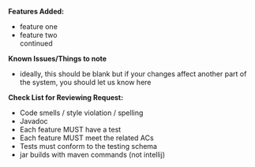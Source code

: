 **Features Added:**

* feature one
* feature two\
continued

**Known Issues/Things to note**
* ideally, this should be blank but if your changes affect another part of the system, you should let us know here

**Check List for Reviewing Request:**
* Code smells / style violation / spelling
* Javadoc
* Each feature MUST have a test
* Each feature MUST meet the related ACs
* Tests must conform to the testing schema
* jar builds with maven commands (not intellij)